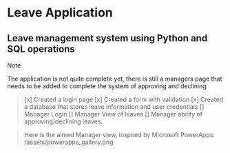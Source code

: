 # Leave Application
## Leave management system using Python and SQL operations
> [!NOTE]
> The application is not quite complete yet, there is still a managers page that needs to be added to complete the system of approving and declining

> [x] Created a login page
> [x] Created a form with validation
> [x] Created a database that stores leave information and user credentials
> [] Manager Login
> [] Manager View of leaves
> [] Manager ability of approving/declining leaves.

> Here is the aimed Manager view, inspired by Microsoft PowerApps:
> /assets/powerapps_gallery.png

